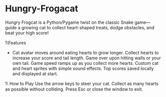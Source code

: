 # Hungry-Frogacat
Hungry Frogcat is a Python/Pygame twist on the classic Snake game—guide a growing cat to collect heart-shaped treats, dodge obstacles, and beat your high score!

𐙚Features
- Cat avatar moves around eating hearts to grow longer.
Collect hearts to increase your score and tail length.
Game over upon hitting walls or your own tail.
Game speed ramps up as you collect more hearts.
Custom cat and heart sprites with simple sound effects.
Top scores saved locally and displayed at start.

𐙚 How to Play
Use the arrow keys to steer your cat.
Collect as many hearts as possible without colliding.
Press Esc or close the window to exit.


